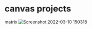 # canvas projects

matrix
![Screenshot 2022-03-10 150318](https://user-images.githubusercontent.com/53134089/157754255-c446999b-7903-4af2-871e-8c2e843f104b.png)
